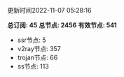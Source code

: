 更新时间2022-11-07 05:28:16

**总订阅: 45**
**总节点: 2456**
**有效节点: 541**
- ssr节点: 5
- v2ray节点: 357
- trojan节点: 66
- ss节点: 113
